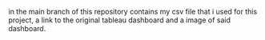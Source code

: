in the main branch of this repository contains my csv file that i used for this project, a link to the original tableau dashboard and a image of said dashboard.
